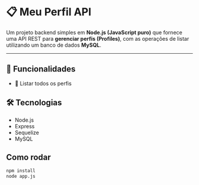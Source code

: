 # 📋 Meu Perfil API

Um projeto backend simples em **Node.js (JavaScript puro)** que fornece uma API REST para **gerenciar perfis (Profiles)**, com as operações de listar utilizando um banco de dados **MySQL**.

---

## 🚀 Funcionalidades

- 📄 Listar todos os perfis

## 🛠️ Tecnologias

- Node.js
- Express
- Sequelize
- MySQL

## Como rodar

```bash
npm install
node app.js
```